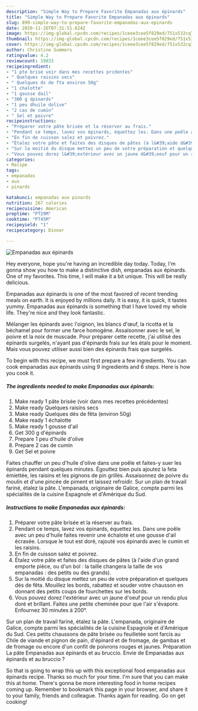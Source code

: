 ```yaml
---
description: "Simple Way to Prepare Favorite Empanadas aux épinards"
title: "Simple Way to Prepare Favorite Empanadas aux épinards"
slug: 899-simple-way-to-prepare-favorite-empanadas-aux-epinards
date: 2020-11-26T07:31:51.624Z
image: https://img-global.cpcdn.com/recipes/1ceee3cee5f829ed/751x532cq70/empanadas-aux-epinards-photo-principale-de-la-recette.jpg
thumbnail: https://img-global.cpcdn.com/recipes/1ceee3cee5f829ed/751x532cq70/empanadas-aux-epinards-photo-principale-de-la-recette.jpg
cover: https://img-global.cpcdn.com/recipes/1ceee3cee5f829ed/751x532cq70/empanadas-aux-epinards-photo-principale-de-la-recette.jpg
author: Christine Summers
ratingvalue: 4.2
reviewcount: 19833
recipeingredient:
- "1 pte brise voir dans mes recettes prcdentes"
- " Quelques raisins secs"
- " Quelques ds de fta environ 50g"
- "1 chalotte"
- "1 gousse dail"
- "300 g dpinards"
- "1 peu dhuile dolive"
- "2 cas de cumin"
- " Sel et poivre"
recipeinstructions:
- "Préparer votre pâte brisée et la réserver au frais."
- "Pendant ce temps, lavez vos épinards, équettez les. Dans une poêle avec un peu d&#39;huile faites revenir une échalote et une gousse d&#39;ail écrasée. Lorsque le tout est doré, rajouté vos épinards avec le cumin et les raisins."
- "En fin de cuisson salez et poivrez."
- "Étalez votre pâte et faites des disques de pâtes (à l&#39;aide d&#39;un grand emporte pièce, ou d&#39;un bol : la taille changera la taille de vos empanadas : des petits ou des grands)."
- "Sur la moitié du disque mettez un peu de votre préparation et quelques dés de fêta. Mouillez les bords, rabattez et souder votre chausson en donnant des petits coups de fourchettes sur les bords."
- "Vous pouvez dorez l&#39;extérieur avec un jaune d&#39;oeuf pour un rendu plus doré et brillant. Faites une petite cheminée pour que l&#39;air s&#39;évapore. Enfournez 30 minutes à 200°."
categories:
- Recipe
tags:
- empanadas
- aux
- pinards

katakunci: empanadas aux pinards 
nutrition: 267 calories
recipecuisine: American
preptime: "PT29M"
cooktime: "PT45M"
recipeyield: "1"
recipecategory: Dinner

---
```



![Empanadas aux épinards](https://img-global.cpcdn.com/recipes/1ceee3cee5f829ed/751x532cq70/empanadas-aux-epinards-photo-principale-de-la-recette.jpg)

Hey everyone, hope you're having an incredible day today. Today, I'm gonna show you how to make a distinctive dish, empanadas aux épinards. One of my favorites. This time, I will make it a bit unique. This will be really delicious.

Empanadas aux épinards is one of the most favored of recent trending meals on earth. It is enjoyed by millions daily. It is easy, it is quick, it tastes yummy. Empanadas aux épinards is something that I have loved my whole life. They're nice and they look fantastic.

Mélanger les épinards avec l&#39;oignon, les blancs d&#39;œuf, la ricotta et la béchamel pour former une farce homogène. Assaisonner avec le sel, le poivre et la noix de muscade. Pour préparer cette recette, j&#39;ai utilisé des épinards surgelés, n&#39;ayant pas d&#39;épinards frais sur les étals pour le moment. Mais vous pouvez utiliser aussi bien des épinards frais que surgelés.


To begin with this recipe, we must first prepare a few ingredients. You can cook empanadas aux épinards using 9 ingredients and 6 steps. Here is how you cook it.

<!--inarticleads1-->

##### The ingredients needed to make Empanadas aux épinards:

1. Make ready 1 pâte brisée (voir dans mes recettes précédentes)
1. Make ready  Quelques raisins secs
1. Make ready  Quelques dés de fêta (environ 50g)
1. Make ready 1 échalotte
1. Make ready 1 gousse d&#39;ail
1. Get 300 g d&#39;épinards
1. Prepare 1 peu d&#39;huile d&#39;olive
1. Prepare 2 cas de cumin
1. Get  Sel et poivre


Faites chauffer un peu d&#39;huile d&#39;olive dans une poêle et faites-y suer les épinards pendant quelques minutes. Égouttez bien puis ajoutez la feta émiettée, les raisins et les pignons de pin grillés. Assaisonnez de poivre du moulin et d&#39;une pincée de piment et laissez refroidir. Sur un plan de travail fariné, étalez la pâte. L&#39;empanada, originaire de Galice, compte parmi les spécialités de la cuisine Espagnole et d&#39;Amérique du Sud. 

<!--inarticleads2-->

##### Instructions to make Empanadas aux épinards:

1. Préparer votre pâte brisée et la réserver au frais.
1. Pendant ce temps, lavez vos épinards, équettez les. Dans une poêle avec un peu d&#39;huile faites revenir une échalote et une gousse d&#39;ail écrasée. Lorsque le tout est doré, rajouté vos épinards avec le cumin et les raisins.
1. En fin de cuisson salez et poivrez.
1. Étalez votre pâte et faites des disques de pâtes (à l&#39;aide d&#39;un grand emporte pièce, ou d&#39;un bol : la taille changera la taille de vos empanadas : des petits ou des grands).
1. Sur la moitié du disque mettez un peu de votre préparation et quelques dés de fêta. Mouillez les bords, rabattez et souder votre chausson en donnant des petits coups de fourchettes sur les bords.
1. Vous pouvez dorez l&#39;extérieur avec un jaune d&#39;oeuf pour un rendu plus doré et brillant. Faites une petite cheminée pour que l&#39;air s&#39;évapore. Enfournez 30 minutes à 200°.


Sur un plan de travail fariné, étalez la pâte. L&#39;empanada, originaire de Galice, compte parmi les spécialités de la cuisine Espagnole et d&#39;Amérique du Sud. Ces petits chaussons de pâte brisée ou feuilletée sont farcis au Chile de viande et pignon de pain, d&#39;épinard et de fromage, de gambas et de fromage ou encore d&#39;un confit de poivrons rouges et jaunes. Préparation La pâte Empanadas aux épinards et au bruccio. Envie de Empanadas aux épinards et au bruccio ? 

So that is going to wrap this up with this exceptional food empanadas aux épinards recipe. Thanks so much for your time. I'm sure that you can make this at home. There's gonna be more interesting food in home recipes coming up. Remember to bookmark this page in your browser, and share it to your family, friends and colleague. Thanks again for reading. Go on get cooking!
